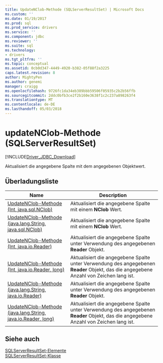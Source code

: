 ```yaml
---
title: UpdateNClob-Methode (SQLServerResultSet) | Microsoft Docs
ms.custom: ''
ms.date: 01/19/2017
ms.prod: sql
ms.prod_service: drivers
ms.service: ''
ms.component: jdbc
ms.reviewer: ''
ms.suite: sql
ms.technology:
- drivers
ms.tgt_pltfrm: ''
ms.topic: conceptual
ms.assetid: 0cb0d347-4449-4920-b382-05f88f2a3225
caps.latest.revision: 8
author: MightyPen
ms.author: genemi
manager: craigg
ms.openlocfilehash: 9726fc1da34eb389bbb59506f05935c2b2b56ffb
ms.sourcegitcommit: 2ddc0bfb3ce2f2b160e3638f1c2c237a898263f4
ms.translationtype: MT
ms.contentlocale: de-DE
ms.lasthandoff: 05/03/2018
---
```

# <a name="updatenclob-method-sqlserverresultset"></a>updateNClob-Methode (SQLServerResultSet)
[!INCLUDE[Driver_JDBC_Download](../../../includes/driver_jdbc_download.md)]

  Aktualisiert die angegebene Spalte mit dem angegebenen Objektwert.  
  
## <a name="overload-list"></a>Überladungsliste  
  
|Name|Description|  
|----------|-----------------|  
|[UpdateNClob-Methode &#40;Int, java.sql.NClob&#41;](../../../connect/jdbc/reference/updatenclob-method-int-java-sql-nclob.md)|Aktualisiert die angegebene Spalte mit einem **NClob** Wert.|  
|[UpdateNClob-Methode &#40;java.lang.String, java.sql.NClob&#41;](../../../connect/jdbc/reference/updatenclob-method-java-lang-string-java-sql-nclob.md)|Aktualisiert die angegebene Spalte mit einem **NClob** Wert.|  
|[UpdateNClob-Methode &#40;Int, java.io.Reader&#41;](../../../connect/jdbc/reference/updatenclob-method-int-java-io-reader.md)|Aktualisiert die angegebene Spalte unter Verwendung des angegebenen **Reader** Objekt.|  
|[UpdateNClob-Methode &#40;Int, java.io.Reader, long&#41;](../../../connect/jdbc/reference/updatenclob-method-int-java-io-reader-long.md)|Aktualisiert die angegebene Spalte unter Verwendung des angegebenen **Reader** Objekt, das die angegebene Anzahl von Zeichen lang ist.|  
|[UpdateNClob-Methode &#40;java.lang.String, java.io.Reader&#41;](../../../connect/jdbc/reference/updatenclob-method-java-lang-string-java-io-reader.md)|Aktualisiert die angegebene Spalte unter Verwendung des angegebenen **Reader** Objekt.|  
|[UpdateNClob-Methode &#40;java.lang.String, java.io.Reader, long&#41;](../../../connect/jdbc/reference/updatenclob-method-java-lang-string-java-io-reader-long.md)|Aktualisiert die angegebene Spalte unter Verwendung des angegebenen **Reader** Objekt, das die angegebene Anzahl von Zeichen lang ist.|  
  
## <a name="see-also"></a>Siehe auch  
 [SQLServerResultSet-Elemente](../../../connect/jdbc/reference/sqlserverresultset-members.md)   
 [SQLServerResultSet-Klasse](../../../connect/jdbc/reference/sqlserverresultset-class.md)  
  
  
